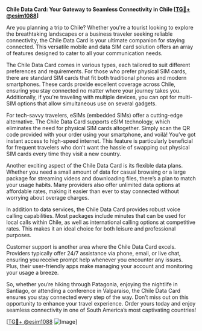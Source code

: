 **Chile Data Card: Your Gateway to Seamless Connectivity in Chile [[TG💪+ @esim1088](https://t.me/s/esim1088)]**

Are you planning a trip to Chile? Whether you're a tourist looking to explore the breathtaking landscapes or a business traveler seeking reliable connectivity, the Chile Data Card is your ultimate companion for staying connected. This versatile mobile and data SIM card solution offers an array of features designed to cater to all your communication needs.

The Chile Data Card comes in various types, each tailored to suit different preferences and requirements. For those who prefer physical SIM cards, there are standard SIM cards that fit both traditional phones and modern smartphones. These cards provide excellent coverage across Chile, ensuring you stay connected no matter where your journey takes you. Additionally, if you're traveling with multiple devices, you can opt for multi-SIM options that allow simultaneous use on several gadgets.

For tech-savvy travelers, eSIMs (embedded SIMs) offer a cutting-edge alternative. The Chile Data Card supports eSIM technology, which eliminates the need for physical SIM cards altogether. Simply scan the QR code provided with your order using your smartphone, and voilà! You’ve got instant access to high-speed internet. This feature is particularly beneficial for frequent travelers who don’t want the hassle of swapping out physical SIM cards every time they visit a new country.

Another exciting aspect of the Chile Data Card is its flexible data plans. Whether you need a small amount of data for casual browsing or a large package for streaming videos and downloading files, there’s a plan to match your usage habits. Many providers also offer unlimited data options at affordable rates, making it easier than ever to stay connected without worrying about overage charges.

In addition to data services, the Chile Data Card provides robust voice calling capabilities. Most packages include minutes that can be used for local calls within Chile, as well as international calling options at competitive rates. This makes it an ideal choice for both leisure and professional purposes.

Customer support is another area where the Chile Data Card excels. Providers typically offer 24/7 assistance via phone, email, or live chat, ensuring you receive prompt help whenever you encounter any issues. Plus, their user-friendly apps make managing your account and monitoring your usage a breeze.

So, whether you’re hiking through Patagonia, enjoying the nightlife in Santiago, or attending a conference in Valparaiso, the Chile Data Card ensures you stay connected every step of the way. Don’t miss out on this opportunity to enhance your travel experience. Order yours today and enjoy seamless connectivity in one of South America’s most captivating countries!

[[TG💪+ @esim1088](https://t.me/s/esim1088) ![Image](https://i.postimg.cc/Y0z9fWf4/image.png)]